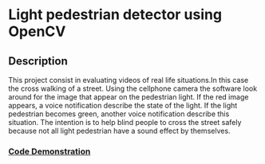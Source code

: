 <h1>Light pedestrian detector using OpenCV</h1>

<h2>Description</h2>
This project consist in evaluating videos of real life situations.In this case the cross walking of a street. Using the cellphone camera the software look around for the image that appear on the pedestrian light. If the red image appears, a voice notification describe the state of the light. If the light pedestrian becomes green, another voice notification describe this situation. The intention is to help blind people to cross the street safely because not all light pedestrian have a sound effect by themselves.   
<br />

### [Code Demonstration](https://youtu.be/vF4Ifvntzjw)

<!--
 ```diff
- text in red
+ text in green
! text in orange
# text in gray
@@ text in purple (and bold)@@
```
--!>

